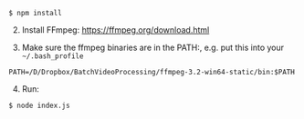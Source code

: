```
$ npm install
```

2. Install FFmpeg: https://ffmpeg.org/download.html

3. Make sure the ffmpeg binaries are in the PATH:, e.g. put this into your `~/.bash_profile`
```
PATH=/D/Dropbox/BatchVideoProcessing/ffmpeg-3.2-win64-static/bin:$PATH
```
4. Run:

```
$ node index.js
```
